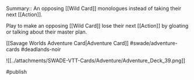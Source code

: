 Summary:: An opposing [[Wild Card]] monologues instead of taking their next [[Action]].

Play to make an opposing [[Wild Card]] lose their next [[Action]] by gloating or talking about their master plan.

[[Savage Worlds Adventure Card|Adventure Card]] #swade/adventure-cards #deadlands-noir 

![[../attachments/SWADE-VTT-Cards/Adventure/Adventure_Deck_39.png]]

#publish 
